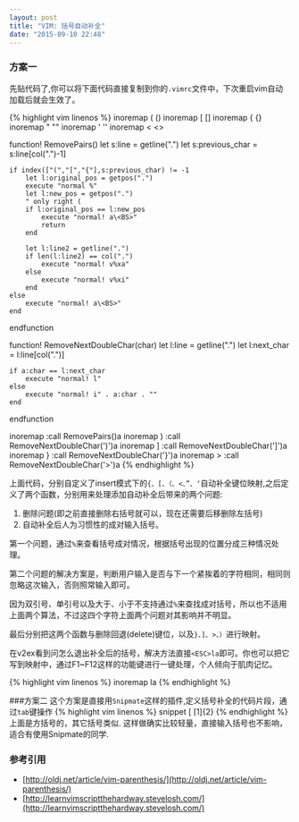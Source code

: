 ```yaml
---
layout: post
title: "VIM: 括号自动补全"
date: "2015-09-10 22:48"
---
```


### 方案一
先贴代码了,你可以将下面代码直接复制到你的`.vimrc`文件中，下次重启vim自动加载后就会生效了。

{% highlight vim linenos %}
inoremap ( ()<LEFT>
inoremap [ []<LEFT>
inoremap { {}<LEFT>
inoremap " ""<LEFT>
inoremap ' ''<LEFT>
inoremap < <><LEFT>

function! RemovePairs()
    let s:line = getline(".")
    let s:previous_char = s:line[col(".")-1]

    if index(["(","[","{"],s:previous_char) != -1
        let l:original_pos = getpos(".")
        execute "normal %"
        let l:new_pos = getpos(".")
        " only right (
        if l:original_pos == l:new_pos
            execute "normal! a\<BS>"
            return
        end

        let l:line2 = getline(".")
        if len(l:line2) == col(".")
            execute "normal! v%xa"
        else
            execute "normal! v%xi"
        end
    else
        execute "normal! a\<BS>"
    end
endfunction

function! RemoveNextDoubleChar(char)
    let l:line = getline(".")
    let l:next_char = l:line[col(".")]

    if a:char == l:next_char
        execute "normal! l"
    else
        execute "normal! i" . a:char . ""
    end
endfunction

inoremap <BS> <ESC>:call RemovePairs()<CR>a
inoremap ) <ESC>:call RemoveNextDoubleChar(')')<CR>a
inoremap ] <ESC>:call RemoveNextDoubleChar(']')<CR>a
inoremap } <ESC>:call RemoveNextDoubleChar('}')<CR>a
inoremap > <ESC>:call RemoveNextDoubleChar('>')<CR>a
{% endhighlight %}

上面代码，分别自定义了insert模式下的`{、[、（、<、”、‘`自动补全键位映射,之后定义了两个函数，分别用来处理添加自动补全后带来的两个问题:

1. 删除问题(即之前直接删除右括号就可以，现在还需要后移删除左括号)
2. 自动补全后人为习惯性的成对输入括号。

第一个问题，通过`%`来查看括号成对情况，根据括号出现的位置分成三种情况处理。

第二个问题的解决方案是，判断用户输入是否与下一个紧挨着的字符相同，相同则忽略这次输入，否则照常输入即可。

因为双引号、单引号以及大于、小于不支持通过`%`来查找成对括号，所以也不适用上面两个算法，不过这四个字符上面两个问题对其影响并不明显。

最后分别把这两个函数与删除回退(delete)键位，以及`}、]、>、）`进行映射。

在v2ex看到问怎么退出补全后的括号，解决方法直接`<ESC>la`即可。你也可以把它写到映射中，通过F1~F12这样的功能键进行一键处理，个人倾向于肌肉记忆。

{% highlight vim linenos %}
inoremap <F9> <ESC>la
{% endhighlight %}


###方案二
这个方案是直接用`Snipmate`这样的插件,定义括号补全的代码片段，通过`tab`键操作
{% highlight vim linenos %}
snippet [
    [${1}]${2}
{% endhighlight %}
上面是方括号的，其它括号类似. 这样做确实比较轻量，直接输入括号也不影响，适合有使用Snipmate的同学.


### 参考引用
+ [http://oldj.net/article/vim-parenthesis/](http://oldj.net/article/vim-parenthesis/)
+ [http://learnvimscriptthehardway.stevelosh.com/](http://learnvimscriptthehardway.stevelosh.com/)
